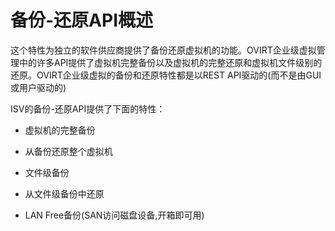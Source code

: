 # 备份-还原API概述

这个特性为独立的软件供应商提供了备份还原虚拟机的功能。OVIRT企业级虚拟管理中的许多API提供了虚拟机完整备份以及虚拟机的完整还原和虚拟机文件级别的还原。OVIRT企业级虚拟的备份和还原特性都是以REST
API驱动的(而不是由GUI或用户驱动的)

ISV的备份-还原API提供了下面的特性：

-   虚拟机的完整备份

-   从备份还原整个虚拟机

-   文件级备份

-   从文件级备份中还原

-   LAN Free备份(SAN访问磁盘设备,开箱即可用)

